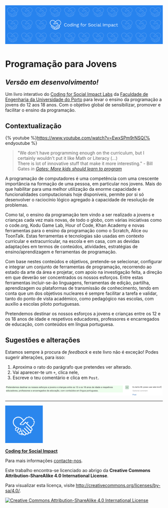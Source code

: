 # ![](/assets/images/csi-banner.png)

# Programação para Jovens
## _Versão em desenvolvimento!_

Um livro interativo do [Coding for Social Impact Labs](http://codingforsocialimpact.org) da [Faculdade de Engenharia da Universidade do Porto](http://fe.up.pt) para levar o ensino da programação a jovens do 12 aos 18 anos. Com o objetivo global de sensibilizar, promover e facilitar o ensino da programação.

## Contextualização

{% youtube %}https://www.youtube.com/watch?v=EwxSPm9rNSQ{% endyoutube %}
  
> "We don't have programming enough on the curriculum, but I certainly wouldn't put it like Math or Literacy (...)  
There is lot of innovative stuff that make it more interesting." - Bill Gates *in [Gates: More kids should learn to program](https://www.youtube.com/watch?v=EwxSPm9rNSQ)*  
  
A programação de computadores é uma competência com uma crescente importância na formação de uma pessoa, em particular nos jovens. Mais do que habilitar para uma melhor utilização da enorme capacidade e funcionalidades computacionais hoje disponíveis, permite por si só desenvolver o raciocínio lógico agregado à capacidade de resolução de problemas.

Como tal, o ensino da programação tem vindo a ser realizado a jovens e crianças cada vez mais novas, de todo o globo, com várias iniciativas como o code.org, Kodu Game Lab, Hour of Code, Khan Academy e novas ferramentas para o ensino da programação como o Scratch, Alice ou ToonTalk. Estas ferramentas e tecnologias são usadas em contexto curricular e extracurricular, na escola e em casa, com as devidas adaptações em termos de conteúdos, atividades, estratégias de ensino/aprendizagem e ferramentas de programação.

Com base nestes conteúdos e objetivos, pretende-se selecionar, configurar e integrar um conjunto de ferramentas de programação, recorrendo ao estado da arte da área e projetar, com apoio na investigação feita, a direção em que deverão ser concentrados os nossos esforços. Entre estas ferramentas incluir-se-ão linguagens, ferramentas de edição, partilha, aprendizagem ou plataformas de transmissão de conhecimento, tendo em conta que um dos objetivos nucleares é sempre facilitar a tarefa e validar, tanto do ponto de vista académico, como pedagógico nas escolas, com auxílio a escolas piloto portuguesas.

Pretendemos destinar os nossos esforços a jovens e crianças entre os 12 e os 18 anos de idade e respetivos educadores, professores e encarregados de educação, com conteúdos em língua portuguesa.

## Sugestões e alterações

Estamos sempre à procura de _feedback_ e este livro não é exceção!
Podes sugerir alterações, para isso: 

1. Aproxima o rato do parágrafo que pretendes ver alterado. 
2. Vai aparecer-te um `+`, clica nele, 
3. Escreve o teu comentário e clica em `Post`.

![](/assets/images/comentario.png)

---
![](/assets/images/apple-touch-icon-120x120.png)

[**Coding for Social Impact**](http://codingforsocialimpact.org)
  
Para mais informações [contacte-nos](mailto:hello@codingforsocialimpact.org).

Este trabalho encontra-se licenciado ao abrigo da **Creative Commons Attribution-ShareAlike 4.0 International License**.

Para visualizar esta licença, visite http://creativecommons.org/licenses/by-sa/4.0/. 

[![Creative Commons Attribution-ShareAlike 4.0 International License](https://licensebuttons.net/l/by-sa/4.0/88x31.png)](http://creativecommons.org/licenses/by-sa/4.0/)
